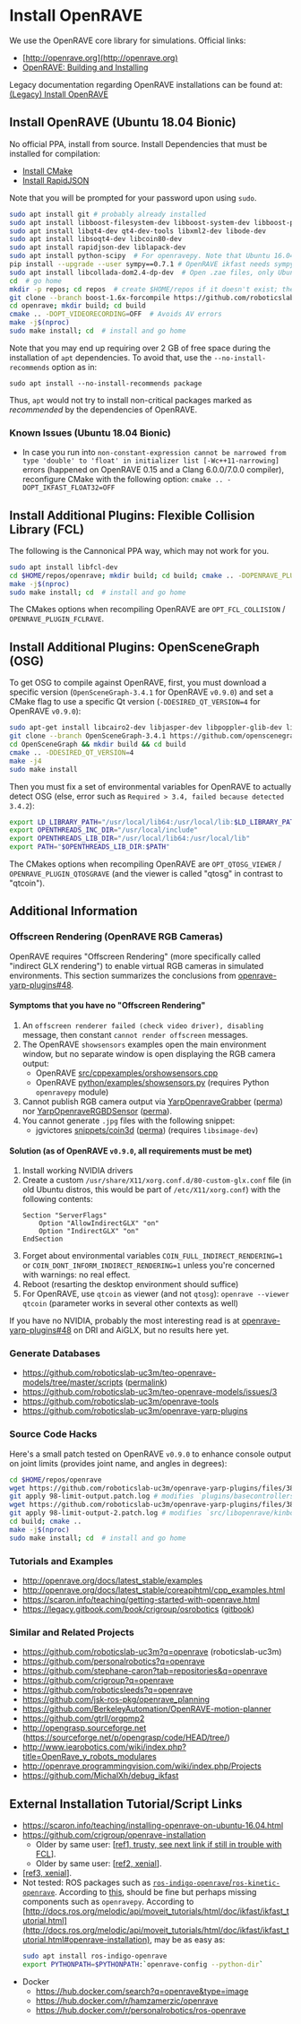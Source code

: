 # Install OpenRAVE

We use the OpenRAVE core library for simulations. Official links: 

- [http://openrave.org](http://openrave.org)
- [OpenRAVE: Building and Installing](http://openrave.org/docs/latest_stable/coreapihtml/installation.html)

Legacy documentation regarding OpenRAVE installations can be found at: [(Legacy) Install OpenRAVE](legacy-install-openrave.md)

## Install OpenRAVE (Ubuntu 18.04 Bionic)

No official PPA, install from source. Install Dependencies that must be installed for compilation:

- [Install CMake](install-cmake.md)
- [Install RapidJSON](install-rapidjson.md)

Note that you will be prompted for your password upon using `sudo`.

```bash
sudo apt install git # probably already installed
sudo apt install libboost-filesystem-dev libboost-system-dev libboost-python-dev libboost-thread-dev libboost-iostreams-dev libboost-numpy-dev
sudo apt install libqt4-dev qt4-dev-tools libxml2-dev libode-dev
sudo apt install libsoqt4-dev libcoin80-dev
sudo apt install rapidjson-dev liblapack-dev
sudo apt install python-scipy  # For openravepy. Note that Ubuntu 16.04 Xenial sympy is 0.7.6, see next line
pip install --upgrade --user sympy==0.7.1 # OpenRAVE ikfast needs sympy 0.7.1, https://github.com/rdiankov/openrave/pull/407
sudo apt install libcollada-dom2.4-dp-dev  # Open .zae files, only Ubuntu 16.04 Xenial
cd  # go home
mkdir -p repos; cd repos  # create $HOME/repos if it doesn't exist; then, enter it
git clone --branch boost-1.6x-forcompile https://github.com/roboticslab-uc3m/openrave.git # git clone --branch master https://github.com/rdiankov/openrave.git
cd openrave; mkdir build; cd build
cmake .. -DOPT_VIDEORECORDING=OFF  # Avoids AV errors
make -j$(nproc)
sudo make install; cd  # install and go home
```

Note that you may end up requiring over 2 GB of free space during the installation of `apt` dependencies. To avoid that, use the `--no-install-recommends` option as in:

`sudo apt install --no-install-recommends package`

Thus, `apt` would not try to install non-critical packages marked as *recommended* by the dependencies of OpenRAVE.

### Known Issues (Ubuntu 18.04 Bionic)
- In case you run into `non-constant-expression cannot be narrowed from type 'double' to 'float' in initializer list [-Wc++11-narrowing]` errors (happened on OpenRAVE 0.15 and a Clang 6.0.0/7.0.0 compiler), reconfigure CMake with the following option: `cmake .. -DOPT_IKFAST_FLOAT32=OFF`

## Install Additional Plugins: Flexible Collision Library (FCL)

The following is the Cannonical PPA way, which may not work for you.

```bash
sudo apt install libfcl-dev
cd $HOME/repos/openrave; mkdir build; cd build; cmake .. -DOPENRAVE_PLUGIN_FCLRAVE=ON
make -j$(nproc)
sudo make install; cd  # install and go home
```

The CMakes options when recompiling OpenRAVE are `OPT_FCL_COLLISION` / `OPENRAVE_PLUGIN_FCLRAVE`.

## Install Additional Plugins: OpenSceneGraph (OSG)

To get OSG to compile against OpenRAVE, first, you must download a specific version (`OpenSceneGraph-3.4.1` for OpenRAVE `v0.9.0`) and set a CMake flag to use a specific Qt version (`-DDESIRED_QT_VERSION=4` for OpenRAVE `v0.9.0`):
```bash
sudo apt-get install libcairo2-dev libjasper-dev libpoppler-glib-dev libsdl2-dev libtiff5-dev libxrandr-dev
git clone --branch OpenSceneGraph-3.4.1 https://github.com/openscenegraph/OpenSceneGraph
cd OpenSceneGraph && mkdir build && cd build
cmake .. -DDESIRED_QT_VERSION=4
make -j4
sudo make install
```

Then you must fix a set of environmental variables for OpenRAVE to actually detect OSG (else, error such as `Required > 3.4, failed because detected 3.4.2`):
```bash
export LD_LIBRARY_PATH="/usr/local/lib64:/usr/local/lib:$LD_LIBRARY_PATH"
export OPENTHREADS_INC_DIR="/usr/local/include"
export OPENTHREADS_LIB_DIR="/usr/local/lib64:/usr/local/lib"
export PATH="$OPENTHREADS_LIB_DIR:$PATH"
```

The CMakes options when recompiling OpenRAVE are `OPT_QTOSG_VIEWER` / `OPENRAVE_PLUGIN_QTOSGRAVE` (and the viewer is called "qtosg" in contrast to "qtcoin").

## Additional Information

### Offscreen Rendering (OpenRAVE RGB Cameras)
OpenRAVE requires "Offscreen Rendering" (more specifically called "indirect GLX rendering") to enable virtual RGB cameras in simulated environments. This section summarizes the conclusions from [openrave-yarp-plugins#48](https://github.com/roboticslab-uc3m/openrave-yarp-plugins/issues/48).

#### Symptoms that you have no "Offscreen Rendering"
1. An `offscreen renderer failed (check video driver), disabling` message, then constant `cannot render offscreen` messages.
1. The OpenRAVE `showsensors` examples open the main environment window, but no separate window is open displaying the RGB camera output:
    - OpenRAVE [src/cppexamples/orshowsensors.cpp](https://github.com/rdiankov/openrave/blob/v0.9.0/src/cppexamples/orshowsensors.cpp)
    - OpenRAVE [python/examples/showsensors.py](https://github.com/rdiankov/openrave/blob/v0.9.0/python/examples/showsensors.py) (requires Python `openravepy` module)
1. Cannot publish RGB camera output via [YarpOpenraveGrabber](https://github.com/roboticslab-uc3m/openrave-yarp-plugins/tree/master/libraries/YarpPlugins/YarpOpenraveGrabber) ([perma](https://github.com/roboticslab-uc3m/openrave-yarp-plugins/tree/489470911f59d236d86ca2f09da7b2ca544d990e/libraries/YarpPlugins/YarpOpenraveGrabber)) nor [YarpOpenraveRGBDSensor](https://github.com/roboticslab-uc3m/openrave-yarp-plugins/tree/master/libraries/YarpPlugins/YarpOpenraveRGBDSensor) ([perma](https://github.com/roboticslab-uc3m/openrave-yarp-plugins/tree/489470911f59d236d86ca2f09da7b2ca544d990e/libraries/YarpPlugins/YarpOpenraveRGBDSensor)).
1. You cannot generate `.jpg` files with the following snippet:
    - jgvictores [snippets/coin3d](https://github.com/jgvictores/snippets/tree/master/coin3d) ([perma](https://github.com/jgvictores/snippets/tree/385f31bb130cf8373e64a8234fb91222e4a9dddd/coin3d)) (requires `libsimage-dev`)

#### Solution (as of OpenRAVE `v0.9.0`, all requirements must be met)
1. Install working NVIDIA drivers
1. Create a custom `/usr/share/X11/xorg.conf.d/80-custom-glx.conf` file (in old Ubuntu distros, this would be part of `/etc/X11/xorg.conf`) with the following contents:
    ```
    Section "ServerFlags"
        Option "AllowIndirectGLX" "on"
        Option "IndirectGLX" "on"
    EndSection
    ```
1. Forget about environmental variables `COIN_FULL_INDIRECT_RENDERING=1` or `COIN_DONT_INFORM_INDIRECT_RENDERING=1` unless you're concerned with warnings: no real effect.
1. Reboot (resarting the desktop environment should suffice)
1. For OpenRAVE, use `qtcoin` as viewer (and not `qtosg`): `openrave --viewer qtcoin` (parameter works in several other contexts as well)

If you have no NVIDIA, probably the most interesting read is at [openrave-yarp-plugins#48](https://github.com/roboticslab-uc3m/openrave-yarp-plugins/issues/48#issuecomment-439866471) on DRI and AiGLX, but no results here yet.

### Generate Databases

- https://github.com/roboticslab-uc3m/teo-openrave-models/tree/master/scripts ([permalink](https://github.com/roboticslab-uc3m/teo-openrave-models/tree/358ddcc067dec62d0034b5a3b5e27926168651bd/scripts))
- https://github.com/roboticslab-uc3m/teo-openrave-models/issues/3
- https://github.com/roboticslab-uc3m/openrave-tools
- https://github.com/roboticslab-uc3m/openrave-yarp-plugins

### Source Code Hacks

Here's a small patch tested on OpenRAVE `v0.9.0` to enhance console output on joint limits (provides joint name, and angles in degrees):
```bash
cd $HOME/repos/openrave
wget https://github.com/roboticslab-uc3m/openrave-yarp-plugins/files/3896779/98-limit-output.patch.log
git apply 98-limit-output.patch.log # modifies `plugins/basecontrollers/idealcontroller.cpp`
wget https://github.com/roboticslab-uc3m/openrave-yarp-plugins/files/3898656/98-limit-output-2.patch.log
git apply 98-limit-output-2.patch.log # modifies `src/libopenrave/kinbody.cpp`
cd build; cmake ..
make -j$(nproc)
sudo make install; cd  # install and go home
```

### Tutorials and Examples
- http://openrave.org/docs/latest_stable/examples
- http://openrave.org/docs/latest_stable/coreapihtml/cpp_examples.html
- https://scaron.info/teaching/getting-started-with-openrave.html
- https://legacy.gitbook.com/book/crigroup/osrobotics ([gitbook](https://crigroup.gitbooks.io/osrobotics))

### Similar and Related Projects
- https://github.com/roboticslab-uc3m?q=openrave (roboticslab-uc3m)
- https://github.com/personalrobotics?q=openrave
- https://github.com/stephane-caron?tab=repositories&q=openrave
- https://github.com/crigroup?q=openrave
- https://github.com/roboticsleeds?q=openrave
- https://github.com/jsk-ros-pkg/openrave_planning
- https://github.com/BerkeleyAutomation/OpenRAVE-motion-planner
- https://github.com/gtrll/orgpmp2
- http://opengrasp.sourceforge.net (https://sourceforge.net/p/opengrasp/code/HEAD/tree/)
- http://www.iearobotics.com/wiki/index.php?title=OpenRave_y_robots_modulares
- http://openrave.programmingvision.com/wiki/index.php/Projects
- https://github.com/MichalXh/debug_ikfast

## External Installation Tutorial/Script Links
- https://scaron.info/teaching/installing-openrave-on-ubuntu-16.04.html
- https://github.com/crigroup/openrave-installation
   - Older by same user: [[ref1, trusty, see next link if still in trouble with FCL](http://fsuarez6.github.io/blog/openrave-trusty/)].
   - Older by same user: [[ref2, xenial](http://fsuarez6.github.io/blog/workstation-setup-xenial/)].
- [[ref3, xenial](http://www.aizac.info/installing-openrave0-9-on-ubuntu-trusty-14-04-64bit/)].
- Not tested: ROS packages such as [`ros-indigo-openrave`/`ros-kinetic-openrave`](http://wiki.ros.org/openrave). According to [this](https://answers.ros.org/question/243441/how-to-install-openrave/), should be fine but perhaps missing components such as `openravepy`. According to [http://docs.ros.org/melodic/api/moveit_tutorials/html/doc/ikfast/ikfast_tutorial.html](http://docs.ros.org/melodic/api/moveit_tutorials/html/doc/ikfast/ikfast_tutorial.html#openrave-installation), may be as easy as:
    ```bash
    sudo apt install ros-indigo-openrave
    export PYTHONPATH=$PYTHONPATH:`openrave-config --python-dir`
    ```
- Docker
    - https://hub.docker.com/search?q=openrave&type=image
    - https://hub.docker.com/r/hamzamerzic/openrave
    - https://hub.docker.com/r/personalrobotics/ros-openrave
